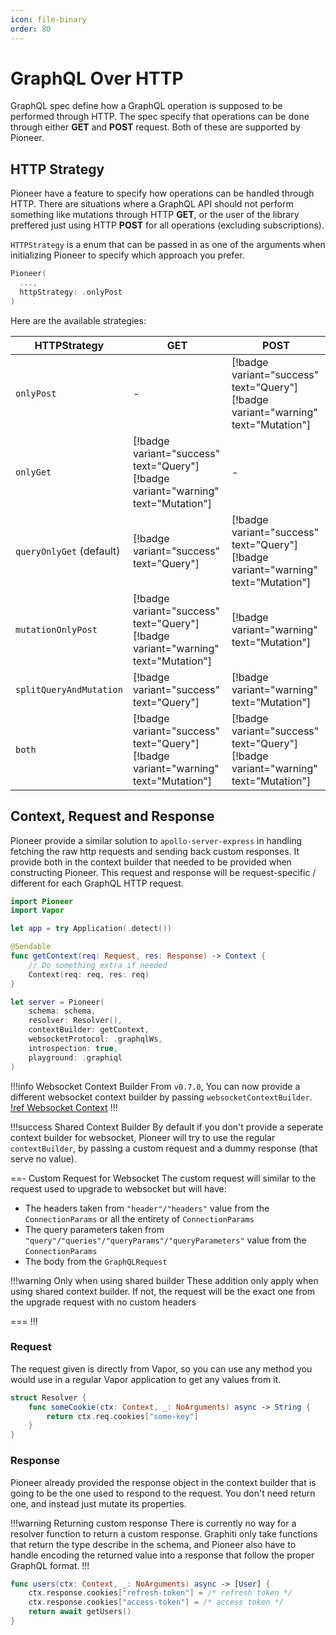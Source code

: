 ```yaml
---
icon: file-binary
order: 80
---
```


# GraphQL Over HTTP

GraphQL spec define how a GraphQL operation is supposed to be performed through HTTP. The spec specify that operations can be done through either **GET** and **POST** request. Both of these are supported by Pioneer.

## HTTP Strategy

Pioneer have a feature to specify how operations can be handled through HTTP. There are situations where a GraphQL API should not perform something like mutations through HTTP **GET**, or the user of the library preffered just using HTTP **POST** for all operations (excluding subscriptions).

`HTTPStrategy` is a enum that can be passed in as one of the arguments when initializing Pioneer to specify which approach you prefer.

```swift
Pioneer(
  ...,
  httpStrategy: .onlyPost
)
```

Here are the available strategies:

| HTTPStrategy             | GET                                                                                | POST                                                                               |
| ------------------------ | ---------------------------------------------------------------------------------- | ---------------------------------------------------------------------------------- |
| `onlyPost`               | -                                                                                  | [!badge variant="success" text="Query"] [!badge variant="warning" text="Mutation"] |
| `onlyGet`                | [!badge variant="success" text="Query"] [!badge variant="warning" text="Mutation"] | -                                                                                  |
| `queryOnlyGet` (default) | [!badge variant="success" text="Query"]                                            | [!badge variant="success" text="Query"] [!badge variant="warning" text="Mutation"] |
| `mutationOnlyPost`       | [!badge variant="success" text="Query"] [!badge variant="warning" text="Mutation"] | [!badge variant="warning" text="Mutation"]                                         |
| `splitQueryAndMutation`  | [!badge variant="success" text="Query"]                                            | [!badge variant="warning" text="Mutation"]                                         |
| `both`                   | [!badge variant="success" text="Query"] [!badge variant="warning" text="Mutation"] | [!badge variant="success" text="Query"] [!badge variant="warning" text="Mutation"] |

## Context, Request and Response

Pioneer provide a similar solution to `apollo-server-express` in handling fetching the raw http requests and sending back custom responses. It provide both in the context builder that needed to be provided when constructing Pioneer. This request and response will be request-specific / different for each GraphQL HTTP request.

```swift main.swift
import Pioneer
import Vapor

let app = try Application(.detect())

@Sendable 
func getContext(req: Request, res: Response) -> Context {
    // Do something extra if needed
    Context(req: req, res: req)
}

let server = Pioneer(
    schema: schema,
    resolver: Resolver(),
    contextBuilder: getContext,
    websocketProtocol: .graphqlWs,
    introspection: true,
    playground: .graphiql
)
```

!!!info Websocket Context Builder
From `v0.7.0`, You can now provide a different websocket context builder by passing `websocketContextBuilder`.
[!ref Websocket Context](/guides/features/graphql-over-websockets/#websocket-context)
!!!

!!!success Shared Context Builder
By default if you don't provide a seperate context builder for websocket, Pioneer will try to use the regular `contextBuilder`, by passing a custom request and a dummy response (that serve no value).

==- Custom Request for Websocket
The custom request will similar to the request used to upgrade to websocket but will have:
- The headers taken from `"header"/"headers"` value from the `ConnectionParams` or all the entirety of `ConnectionParams`
- The query parameters taken from `"query"/"queries"/"queryParams"/"queryParameters"` value from the `ConnectionParams`
- The body from the `GraphQLRequest`

!!!warning Only when using shared builder
These addition only apply when using shared context builder. If not, the request will be the exact one from the upgrade request with no custom headers

===
!!!

### Request

The request given is directly from Vapor, so you can use any method you would use in a regular Vapor application to get any values from it.

```swift Getting a cookie example
struct Resolver {
    func someCookie(ctx: Context, _: NoArguments) async -> String {
        return ctx.req.cookies["some-key"]
    }
}
```

### Response

Pioneer already provided the response object in the context builder that is going to be the one used to respond to the request. You don't need return one, and instead just mutate its properties.

!!!warning Returning custom response
There is currently no way for a resolver function to return a custom response. Graphiti only take functions that return the type describe in the schema, and Pioneer also have to handle encoding the returned value into a response that follow the proper GraphQL format.
!!!

```swift Setting a cookie example
func users(ctx: Context, _: NoArguments) async -> [User] {
    ctx.response.cookies["refresh-token"] = /* refresh token */
    ctx.response.cookies["access-token"] = /* access token */
    return await getUsers()
}
```
